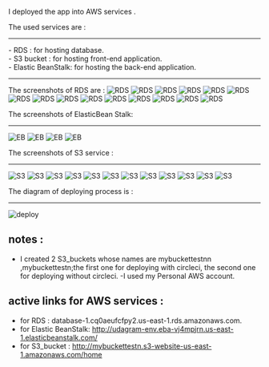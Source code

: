 I deployed the app into AWS services .

The used services are :
<hr/>
- RDS : for hosting database.<br/>
- S3 bucket : for hosting front-end application.<br/>
- Elastic BeanStalk: for hosting the back-end application.<br/>
<hr/>

The screenshots of RDS are :
![RDS](imgs/RDS_1.PNG)
![RDS](imgs/RDS_2.PNG)
![RDS](imgs/RDS_3.PNG)
![RDS](imgs/RDS_4.PNG)
![RDS](imgs/RDS_5.PNG)
![RDS](imgs/RDS_6.PNG)
![RDS](imgs/RDS_7.PNG)
![RDS](imgs/RDS_8.PNG)
![RDS](imgs/RDS_9.PNG)
![RDS](imgs/RDS_10.PNG)
![RDS](imgs/RDS_11.PNG)
![RDS](imgs/RDS_12.PNG)
![RDS](imgs/RDS_13.PNG)
![RDS](imgs/RDS_14.PNG)
![RDS](imgs/RDS_15.PNG)



The screenshots of ElasticBean Stalk:
<hr/>

![EB](imgs/EB_1.PNG)
![EB](imgs/EB_2.PNG)
![EB](imgs/EB_3.PNG)
![EB](imgs/EB_4.PNG)

The screenshots of S3 service :
<hr/>

![S3](imgs/S3_1.PNG)
![S3](imgs/S3_2.PNG)
![S3](imgs/S3_3.PNG)
![S3](imgs/S3_4.PNG)
![S3](imgs/S3_5.PNG)
![S3](imgs/S3_6.JPG)
![S3](imgs/S3_7.PNG)
![S3](imgs/S3_8.PNG)
![S3](imgs/S3_9.PNG)
![S3](imgs/S3_10.PNG)
![S3](imgs/S3_11.PNG)
![S3](imgs/S3_12.PNG)

The diagram of deploying process is :
<hr/>

![deploy](imgs/AWS_services.png)

## notes :<br/> 
- I created 2 S3_buckets whose names are mybuckettestnn ,mybuckettestn;the first one for deploying with circleci, the second one for deploying without circleci.
-I used my Personal AWS account.

## active links for AWS services :<br/>
- for RDS : database-1.cq0aeufcfpy2.us-east-1.rds.amazonaws.com.<br/>
- for Elastic BeanStalk: http://udagram-env.eba-vj4mpjrn.us-east-1.elasticbeanstalk.com/ <br/>
- for S3_bucket : http://mybuckettestn.s3-website-us-east-1.amazonaws.com/home